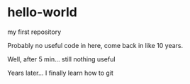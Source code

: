 # hello-world
my first repository

Probably no useful code in here, come back in like 10 years.

Well, after 5 min... still nothing useful

Years later... I finally learn how to git
